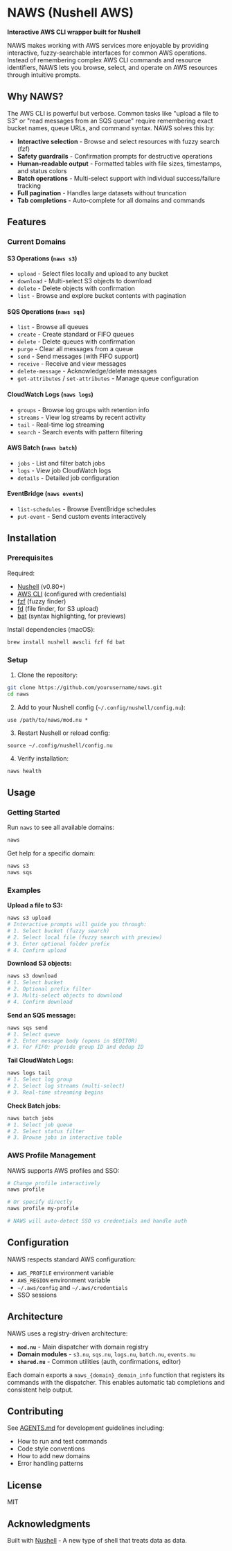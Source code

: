 # NAWS (Nushell AWS)

**Interactive AWS CLI wrapper built for Nushell**

NAWS makes working with AWS services more enjoyable by providing interactive, fuzzy-searchable interfaces for common AWS operations. Instead of remembering complex AWS CLI commands and resource identifiers, NAWS lets you browse, select, and operate on AWS resources through intuitive prompts.

## Why NAWS?

The AWS CLI is powerful but verbose. Common tasks like "upload a file to S3" or "read messages from an SQS queue" require remembering exact bucket names, queue URLs, and command syntax. NAWS solves this by:

- **Interactive selection** - Browse and select resources with fuzzy search (fzf)
- **Safety guardrails** - Confirmation prompts for destructive operations
- **Human-readable output** - Formatted tables with file sizes, timestamps, and status colors
- **Batch operations** - Multi-select support with individual success/failure tracking
- **Full pagination** - Handles large datasets without truncation
- **Tab completions** - Auto-complete for all domains and commands

## Features

### Current Domains

#### S3 Operations (`naws s3`)
- `upload` - Select files locally and upload to any bucket
- `download` - Multi-select S3 objects to download
- `delete` - Delete objects with confirmation
- `list` - Browse and explore bucket contents with pagination

#### SQS Operations (`naws sqs`)
- `list` - Browse all queues
- `create` - Create standard or FIFO queues
- `delete` - Delete queues with confirmation
- `purge` - Clear all messages from a queue
- `send` - Send messages (with FIFO support)
- `receive` - Receive and view messages
- `delete-message` - Acknowledge/delete messages
- `get-attributes` / `set-attributes` - Manage queue configuration

#### CloudWatch Logs (`naws logs`)
- `groups` - Browse log groups with retention info
- `streams` - View log streams by recent activity
- `tail` - Real-time log streaming
- `search` - Search events with pattern filtering

#### AWS Batch (`naws batch`)
- `jobs` - List and filter batch jobs
- `logs` - View job CloudWatch logs
- `details` - Detailed job configuration

#### EventBridge (`naws events`)
- `list-schedules` - Browse EventBridge schedules
- `put-event` - Send custom events interactively

## Installation

### Prerequisites

Required:
- [Nushell](https://nushell.sh) (v0.80+)
- [AWS CLI](https://aws.amazon.com/cli/) (configured with credentials)
- [fzf](https://github.com/junegunn/fzf) (fuzzy finder)
- [fd](https://github.com/sharkdp/fd) (file finder, for S3 upload)
- [bat](https://github.com/sharkdp/bat) (syntax highlighting, for previews)

Install dependencies (macOS):
```bash
brew install nushell awscli fzf fd bat
```

### Setup

1. Clone the repository:
```bash
git clone https://github.com/yourusername/naws.git
cd naws
```

2. Add to your Nushell config (`~/.config/nushell/config.nu`):
```nu
use /path/to/naws/mod.nu *
```

3. Restart Nushell or reload config:
```nu
source ~/.config/nushell/config.nu
```

4. Verify installation:
```bash
naws health
```

## Usage

### Getting Started

Run `naws` to see all available domains:
```bash
naws
```

Get help for a specific domain:
```bash
naws s3
naws sqs
```

### Examples

**Upload a file to S3:**
```bash
naws s3 upload
# Interactive prompts will guide you through:
# 1. Select bucket (fuzzy search)
# 2. Select local file (fuzzy search with preview)
# 3. Enter optional folder prefix
# 4. Confirm upload
```

**Download S3 objects:**
```bash
naws s3 download
# 1. Select bucket
# 2. Optional prefix filter
# 3. Multi-select objects to download
# 4. Confirm download
```

**Send an SQS message:**
```bash
naws sqs send
# 1. Select queue
# 2. Enter message body (opens in $EDITOR)
# 3. For FIFO: provide group ID and dedup ID
```

**Tail CloudWatch Logs:**
```bash
naws logs tail
# 1. Select log group
# 2. Select log streams (multi-select)
# 3. Real-time streaming begins
```

**Check Batch jobs:**
```bash
naws batch jobs
# 1. Select job queue
# 2. Select status filter
# 3. Browse jobs in interactive table
```

### AWS Profile Management

NAWS supports AWS profiles and SSO:

```bash
# Change profile interactively
naws profile

# Or specify directly
naws profile my-profile

# NAWS will auto-detect SSO vs credentials and handle auth
```

## Configuration

NAWS respects standard AWS configuration:
- `AWS_PROFILE` environment variable
- `AWS_REGION` environment variable  
- `~/.aws/config` and `~/.aws/credentials`
- SSO sessions

## Architecture

NAWS uses a registry-driven architecture:
- **`mod.nu`** - Main dispatcher with domain registry
- **Domain modules** - `s3.nu`, `sqs.nu`, `logs.nu`, `batch.nu`, `events.nu`
- **`shared.nu`** - Common utilities (auth, confirmations, editor)

Each domain exports a `naws_{domain}_domain_info` function that registers its commands with the dispatcher. This enables automatic tab completions and consistent help output.

## Contributing

See [AGENTS.md](AGENTS.md) for development guidelines including:
- How to run and test commands
- Code style conventions
- How to add new domains
- Error handling patterns

## License

MIT

## Acknowledgments

Built with [Nushell](https://nushell.sh) - A new type of shell that treats data as data.
